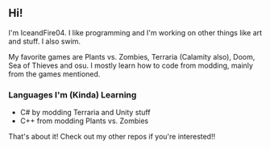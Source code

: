 ## Hi!
I'm IceandFire04. I like programming and I'm working on other things like art and stuff. I also swim.

My favorite games are Plants vs. Zombies, Terraria (Calamity also), Doom, Sea of Thieves and osu. 
I mostly learn how to code from modding, mainly from the games mentioned.

### Languages I'm (Kinda) Learning
- C# by modding Terraria and Unity stuff
- C++ from modding Plants vs. Zombies

That's about it! Check out my other repos if you're interested!!
